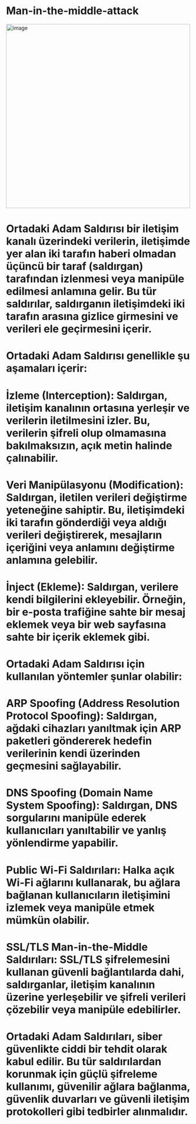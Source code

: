 # Man-in-the-middle-attack

<img width="500" alt="image" src="https://github.com/Hamza-Limon/Man-in-the-middle-attack/assets/140405710/69399011-f105-4124-ac5b-20dd47f6eaa3">


# Ortadaki Adam Saldırısı bir iletişim kanalı üzerindeki verilerin, iletişimde yer alan iki tarafın haberi olmadan üçüncü bir taraf (saldırgan) tarafından izlenmesi veya manipüle edilmesi anlamına gelir. Bu tür saldırılar, saldırganın iletişimdeki iki tarafın arasına gizlice girmesini ve verileri ele geçirmesini içerir.

# Ortadaki Adam Saldırısı genellikle şu aşamaları içerir:

# İzleme (Interception): Saldırgan, iletişim kanalının ortasına yerleşir ve verilerin iletilmesini izler. Bu, verilerin şifreli olup olmamasına bakılmaksızın, açık metin halinde çalınabilir.

# Veri Manipülasyonu (Modification): Saldırgan, iletilen verileri değiştirme yeteneğine sahiptir. Bu, iletişimdeki iki tarafın gönderdiği veya aldığı verileri değiştirerek, mesajların içeriğini veya anlamını değiştirme anlamına gelebilir.

# İnject (Ekleme): Saldırgan, verilere kendi bilgilerini ekleyebilir. Örneğin, bir e-posta trafiğine sahte bir mesaj eklemek veya bir web sayfasına sahte bir içerik eklemek gibi.

# Ortadaki Adam Saldırısı için kullanılan yöntemler şunlar olabilir:

# ARP Spoofing (Address Resolution Protocol Spoofing): Saldırgan, ağdaki cihazları yanıltmak için ARP paketleri göndererek hedefin verilerinin kendi üzerinden geçmesini sağlayabilir.

# DNS Spoofing (Domain Name System Spoofing): Saldırgan, DNS sorgularını manipüle ederek kullanıcıları yanıltabilir ve yanlış yönlendirme yapabilir.

# Public Wi-Fi Saldırıları: Halka açık Wi-Fi ağlarını kullanarak, bu ağlara bağlanan kullanıcıların iletişimini izlemek veya manipüle etmek mümkün olabilir.

# SSL/TLS Man-in-the-Middle Saldırıları: SSL/TLS şifrelemesini kullanan güvenli bağlantılarda dahi, saldırganlar, iletişim kanalının üzerine yerleşebilir ve şifreli verileri çözebilir veya manipüle edebilirler.

# Ortadaki Adam Saldırıları, siber güvenlikte ciddi bir tehdit olarak kabul edilir. Bu tür saldırılardan korunmak için güçlü şifreleme kullanımı, güvenilir ağlara bağlanma, güvenlik duvarları ve güvenli iletişim protokolleri gibi tedbirler alınmalıdır.

